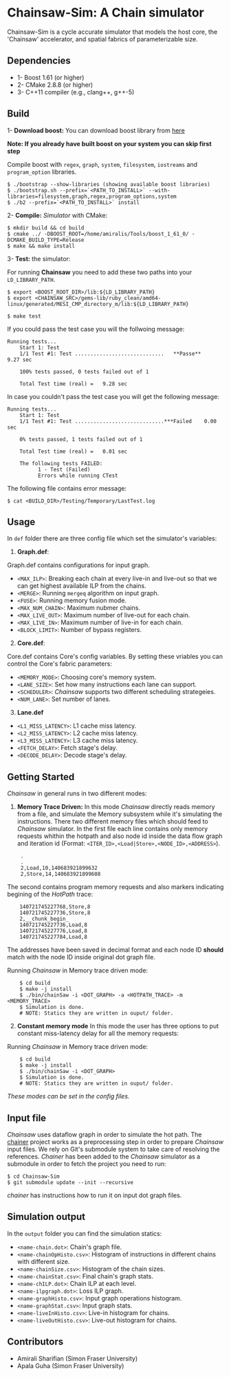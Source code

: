# Chainsaw-Sim:   A Chain simulator
Chainsaw-Sim is a cycle accurate simulator that models the host core, the 'Chainsaw' accelerator, and spatial fabrics of parameterizable size.

## Dependencies
* 1- Boost 1.61 (or higher)
* 2- CMake 2.8.8 (or higher)
* 3- C++11 compiler (e.g., clang++, g++-5)


## Build
1- **Download boost:** You can download boost library from [here](http://www.boost.org/users/history/version_1_61_0.html)

**Note: If you already have built boost on your system you can skip first step**

Compile boost with `regex`, `graph`, `system`, `filesystem`, `iostreams` and `program_option` libraries.

    $ ./bootstrap --show-libraries (showing available boost libraries)
    $ ./bootstrap.sh --prefix=`<PATH_TO_INSTALL>` --with-libraries=filesystem,graph,regex,program_options,system
    $ ./b2 --prefix=`<PATH_TO_INSTALL>` install

2- **Compile:** _Simulator_ with CMake:

    $ mkdir build && cd build
    $ cmake ../ -DBOOST_ROOT=/home/amiralis/Tools/boost_1_61_0/ -DCMAKE_BUILD_TYPE=Release
    $ make && make install

3- **Test:** the simulator:

For running __Chainsaw__ you need to add these two paths into your `LD_LIBRARY_PATH`. 

    $ export <BOOST_ROOT_DIR>/lib:${LD_LIBRARY_PATH}
    $ export <CHAINSAW_SRC>/gems-lib/ruby_clean/amd64-linux/generated/MESI_CMP_directory_m/lib:${LD_LIBRARY_PATH}

    $ make test

If you could pass the test case you will the follwoing message:

    Running tests...
        Start 1: Test
        1/1 Test #1: Test .............................   **Passe**    9.27 sec

        100% tests passed, 0 tests failed out of 1

        Total Test time (real) =   9.28 sec

In case you couldn't pass the test case you will get the following message:

    Running tests...
        Start 1: Test
        1/1 Test #1: Test .............................***Failed    0.00 sec

        0% tests passed, 1 tests failed out of 1

        Total Test time (real) =   0.01 sec

        The following tests FAILED:
              1 - Test (Failed)
              Errors while running CTest

The following file contains error message:

    $ cat <BUILD_DIR>/Testing/Temporary/LastTest.log

## Usage
In `def` folder there are three config file which set the simulator's variables:

 1. **Graph.def**:

  Graph.def contains configurations for input graph.
  
   - `<MAX_ILP>`: Breaking each chain at every live-in and live-out so that we can get highest available ILP from the chains.
   - `<MERGE>`: Running `mergeq` algorithm on input graph.
   - `<FUSE>`: Running memory fusion mode.
   - `<MAX_NUM_CHAIN>`: Maximum nubmer chains.
   - `<MAX_LIVE_OUT>`: Maximum number of live-out for each chain.
   - `<MAX_LIVE_IN>`: Maximum number of live-in for each chain.
   - `<BLOCK_LIMIT>`: Number of bypass registers.

 2. **Core.def**:
    
 Core.def contains Core's config variables. By setting these vriables you can control the Core's fabric parameters:
 
  - `<MEMORY_MODE>`: Choosing core's memory system.
  - `<LANE_SIZE>`: Set how many instructions each lane can support.
  - `<SCHEDULER>`: _Chainsaw_ supports two different scheduling strategeies.
  - `<NUM_LANE>`: Set number of lanes.


 3. **Lane.def**

  - `<L1_MISS_LATENCY>`: L1 cache miss latency. 
  - `<L2_MISS_LATENCY>`: L2 cache miss latency. 
  - `<L3_MISS_LATENCY>`: L3 cache miss latency. 
  - `<FETCH_DELAY>`: Fetch stage's delay.
  - `<DECODE_DELAY>`: Decode stage's delay.


## Getting Started
_Chainsaw_ in general runs in two different modes:

1. **Memory Trace Driven:** In this mode _Chainsaw_ directly reads memory from a file, and simulate the Memory subsystem while it's simulating the instructions.
 There two different memory files which should feed to _Chainsaw_ simulator.
 In the first file each line contains only memory requests whithin the hotpath and also node id inside the data flow graph and iteration id (Format: `<ITER_ID>,<Load|Store>,<NODE_ID>,<ADDRESS>`).

        .
        .
        2,Load,10,140683921899632
        2,Store,14,140683921899608

 The second contains program memory requests and also markers indicating begining of the _HotPath_ trace:
    
        140721745227768,Store,8
        140721745227736,Store,8
        2,__chunk_begin_
        140721745227736,Load,8
        140721745227776,Load,8
        140721745227784,Load,8

 The addresses have been saved in decimal format and each node ID **should** match with the node ID inside original dot graph file.

 Running _Chainsaw_ in Memory trace driven mode:

        $ cd build
        $ make -j install
        $ ./bin/chainSaw -i <DOT_GRAPH> -a <HOTPATH_TRACE> -m <MEMORY_TRACE>
        $ Simulation is done.
        # NOTE: Statics they are written in ouput/ folder.

2. **Constant memory mode** In this mode the user has three options to put constant miss-latency delay for all the memory requests:
 
 Running _Chainsaw_ in Memory trace driven mode:

        $ cd build
        $ make -j install
        $ ./bin/chainSaw -i <DOT_GRAPH> 
        $ Simulation is done.
        # NOTE: Statics they are written in ouput/ folder.

_These modes can be set in the config files._

## Input file
_Chainsaw_ uses dataflow graph in order to simulate the hot path. The [chainer](git@github.com:amsharifian/chainer.git) project works as a preprocessing step in order to prepare _Chainsaw_ input files. We rely on Git's submodule system to take care of resolving the references. _Chainer_ has been added to the _Chainsaw_ simulator as a submodule in order to fetch the project you need to run:

    $ cd Chainsaw-Sim
    $ git submodule update --init --recursive

_chainer_ has instructions how to run it on input dot graph files.

## Simulation output
In the `output` folder you can find the simulation statics:

 - `<name-chain.dot>`: Chain's graph file.
 - `<name-chainOpHisto.csv>`: Histogram of instructions in different chains with different size.
 - `<name-chainSize.csv>`: Histogram of the chain sizes.
 - `<name-chainStat.csv>`: Final chain's graph stats.
 - `<name-chILP.dot>`: Chain ILP at each level.
 - `<name-ilpgraph.dot>`: Loss ILP graph.
 - `<name-graphHisto.csv>`: Input graph operations histogram.
 - `<name-graphStat.csv>`: Input graph stats.
 - `<name-liveInHisto.csv>`: Live-in histogram for chains.
 - `<name-liveOutHisto.csv>`: Live-out histogram for chains.


## Contributors
 - Amirali Sharifian (Simon Fraser University)
 - Apala Guha (Simon Fraser University)
